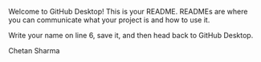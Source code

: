 Welcome to GitHub Desktop!
This is your README. READMEs are where you can communicate what your project is and how to use it.

Write your name on line 6, save it, and then head back to GitHub Desktop.

Chetan Sharma
